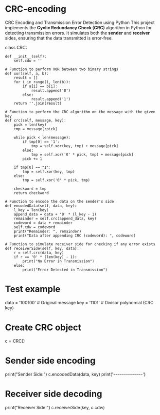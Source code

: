 # CRC-encoding
CRC Encoding and Transmission Error Detection using Python  This project implements the **Cyclic Redundancy Check (CRC)** algorithm in Python for detecting transmission errors. It simulates both the **sender** and **receiver** sides, ensuring that the data transmitted is error-free.


class CRC:

    def __init__(self):
        self.cdw = ''

    # Function to perform XOR between two binary strings
    def xor(self, a, b):
        result = []
        for i in range(1, len(b)):
            if a[i] == b[i]:
                result.append('0')
            else:
                result.append('1')
        return ''.join(result)

    # Function to perform the CRC algorithm on the message with the given key
    def crc(self, message, key):
        pick = len(key)
        tmp = message[:pick]

        while pick < len(message):
            if tmp[0] == '1':
                tmp = self.xor(key, tmp) + message[pick]
            else:
                tmp = self.xor('0' * pick, tmp) + message[pick]
            pick += 1

        if tmp[0] == "1":
            tmp = self.xor(key, tmp)
        else:
            tmp = self.xor('0' * pick, tmp)

        checkword = tmp
        return checkword

    # Function to encode the data on the sender's side
    def encodedData(self, data, key):
        l_key = len(key)
        append_data = data + '0' * (l_key - 1)
        remainder = self.crc(append_data, key)
        codeword = data + remainder
        self.cdw = codeword
        print("Remainder: ", remainder)
        print("Data after appending CRC (codeword): ", codeword)

    # Function to simulate receiver side for checking if any error exists
    def receiverSide(self, key, data):
        r = self.crc(data, key)
        if r == '0' * (len(key) - 1):
            print("No Error in Transmission")
        else:
            print("Error Detected in Transmission")

# Test example
data = '100100'  # Original message
key = '1101'     # Divisor polynomial (CRC key)

# Create CRC object
c = CRC()

# Sender side encoding
print("Sender Side:")
c.encodedData(data, key)
print('---------------')

# Receiver side decoding
print("Receiver Side:")
c.receiverSide(key, c.cdw)



